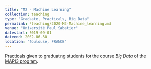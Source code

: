```yaml
---
title: "M2 - Machine Learning"
collection: teaching
type: "Graduate, Practicals, Big Data"
permalink: /teaching/2020-M2-Machine_learning.md
venue: "Université Paul Sabatier"
datestart: 2019-09-01
dateend: 2022-06-30
location: "Toulouse, FRANCE"
---
```


Practicals given to graduating students for the course *Big Data* of the [MAPI3 program](https://departement-math.univ-tlse3.fr/master-mathematiques-appliquees-pour-l-ingenierie-l-industrie-et-l-innovation-mapi3-2).
